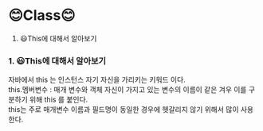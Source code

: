 # 😊Class😊
1. 😃This에 대해서 알아보기

### 1. 😃This에 대해서 알아보기
자바에서 this 는 인스턴스 자기 자신을 가리키는 키워드 이다.   
this.멤버변수 : 매개 변수와 객체 자신이 가지고 있는 변수의 이름이 같은 겨우 이를 구분하기 위해 this 를 붙인다.   
this는 주로 매개변수 이름과 필드명이 동일한 경우에 헷갈리지 않기 위해서 많이 사용한다. 
